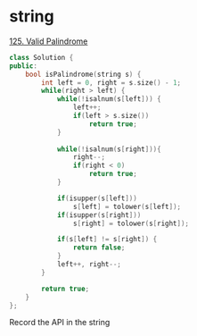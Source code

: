 # string

[125. Valid Palindrome](https://leetcode.com/problems/valid-palindrome/description/)
```c++
class Solution {
public:
    bool isPalindrome(string s) {
        int left = 0, right = s.size() - 1;
        while(right > left) {
            while(!isalnum(s[left])) {
                left++;
                if(left > s.size())
                    return true;
            }
                
            while(!isalnum(s[right])){
                right--;
                if(right < 0)
                    return true;
            }

            if(isupper(s[left]))
                s[left] = tolower(s[left]);
            if(isupper(s[right]))
                s[right] = tolower(s[right]);

            if(s[left] != s[right]) {
                return false;
            }
            left++, right--;    
        } 

        return true;
    }
};
```

Record the API in the string